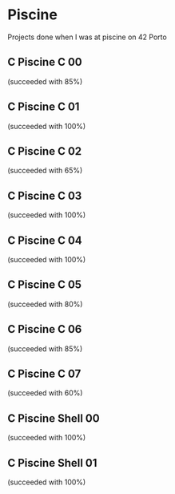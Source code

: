 # Piscine
Projects done when I was at piscine on 42 Porto

## C Piscine C 00
(succeeded with 85%)
## C Piscine C 01
(succeeded with 100%)
## C Piscine C 02
(succeeded with 65%)
## C Piscine C 03
(succeeded with 100%)
## C Piscine C 04
(succeeded with 100%)
## C Piscine C 05
(succeeded with 80%)
## C Piscine C 06
(succeeded with 85%)
## C Piscine C 07
(succeeded with 60%)
## C Piscine Shell 00
(succeeded with 100%)
## C Piscine Shell 01
(succeeded with 100%)
